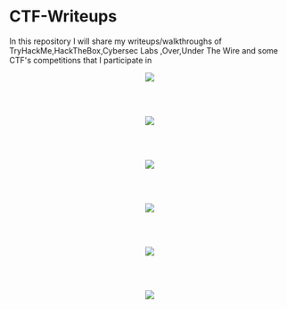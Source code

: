 # CTF-Writeups

In this repository I will share my writeups/walkthroughs of TryHackMe,HackTheBox,Cybersec Labs ,Over,Under The Wire and some CTF's competitions that I participate in


[<p align="center"><img src="https://i.imgur.com/dJmO3AX.png"/></p>](https://github.com/AbdullahRizwan101/CTF-Writeups/tree/master/TryHackMe)
<br/>
<br/>
[<p align="center"><img src="https://i.imgur.com/f4rGwDT.png"/></p>](https://github.com/AbdullahRizwan101/CTF-Writeups/tree/master/Cybersec%20Labs)
<br/>
<br/>
[<p align="center"><img src="https://i.imgur.com/rZMah0z.png"/></p>]()
<br/>
<br/>
[<p align="center"><img src="https://i.imgur.com/0YfUtWi.jpg"/></p>](https://github.com/AbdullahRizwan101/CTF-Writeups/tree/master/BsidesBOS%20CTF%202020)
<br/>
<br/>
[<p align="center"><img src="https://i.imgur.com/m9Vwt1s.png"/></p>](https://github.com/AbdullahRizwan101/CTF-Writeups/blob/master/BsidesIslamabad%202020/Shellshock.md)
<br/>
<br/>
[<p align="center"><img src="https://i.imgur.com/WQIYlHG.png"/></p>](https://github.com/AbdullahRizwan101/CTF-Writeups/tree/master/SecarmyCTF)
